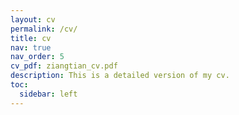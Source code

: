 ```yaml
---
layout: cv
permalink: /cv/
title: cv
nav: true
nav_order: 5
cv_pdf: ziangtian_cv.pdf
description: This is a detailed version of my cv.
toc:
  sidebar: left
---
```

